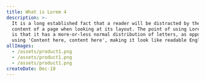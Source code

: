 ```yaml
---
title: What is Lorem 4
description: >-
  It is a long established fact that a reader will be distracted by the readable
  content of a page when looking at its layout. The point of using Lorem Ipsum
  is that it has a more-or-less normal distribution of letters, as opposed to
  using 'Content here, content here', making it look like readable English. 
allImages:
  - /assets/product1.png
  - /assets/product1.png
  - /assets/product1.png
createDate: Dec-18
---
```


